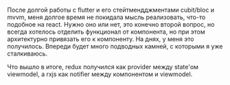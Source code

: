 После долгой работы с flutter и его стейтмендджментами cubit/bloc и mvvm, меня долгое время не покидала мысль реализовать, что-то подобное на react. 
Нужно оно или нет, это конечно второй вопрос, но всегда хотелось отделить функционал от компонента, но при этом архитектурно привязать его к компоненту.
На днях, у меня это получилось. Впереди будет много подводных камней, с которыми я уже сталкиваюсь.

Что вышло в итоге, redux получился как provider между state'ом viewmodel, а rxjs как notifier между компонентом и viewmodel. 
